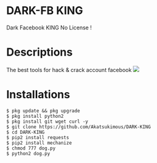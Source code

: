# DARK-FB KING
Dark Facebook KING No License !
# Descriptions
The best tools for hack & crack account facebook
<img src="https://github.com/saydog/DARK-VIP/blob/master/DIR/VideoSnapshot_20191002_104111.jpg">
# Installations
```
$ pkg update && pkg upgrade
$ pkg install python2
$ pkg install git wget curl -y
$ git clone https://github.com/Akatsukimous/DARK-KING
$ cd DARK-KING
$ pip2 install requests
$ pip2 install mechanize
$ chmod 777 dog.py
$ python2 dog.py
```
